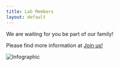 ```yaml
---
title: Lab Members
layout: default
---
```


We are waiting for you be part of our family!

Please find more information at [Join us!](/join_us/)


![Infographic](infographic.png)

